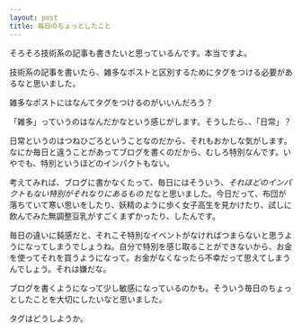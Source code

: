 ```yaml
---
layout: post
title: 毎日のちょっとしたこと
---
```


そろそろ技術系の記事も書きたいと思っているんです。本当ですよ。

技術系の記事を書いたら、雑多なポストと区別するためにタグをつける必要があるなと思いました。

雑多なポストにはなんてタグをつけるのがいいんだろう？

「雑多」っていうのはなんだかなという感じがします。そうしたら、、「日常」？

日常というのはつねひごろということなのだから、それもおかしな気がします。なにか毎日と違うことがあってブログを書くのだから、むしろ特別なんです。いやでも、特別というほどのインパクトもない。

考えてみれば、ブログに書かなくたって、毎日にはそういう、*それほどのインパクトもない特別がそれなりにあるもの* だなと思いました。今日だって、布団が落ちていて寒い思いをしたり、妖精のように歩く女子高生を見かけたり、試しに飲んでみた無調整豆乳がすごくまずかったり、したんです。

毎日の違いに鈍感だと、それこそ特別なイベントがなければつまらないと思うようになってしまうでしょうね。自分で特別を感じ取ることができないから、お金を使ってそれを買うようになって。お金がなくなったら不幸だって思えてしまうんでしょう。それは嫌だな。

ブログを書くようになって少し敏感になっているのかも。そういう毎日のちょっとしたことを大切にしたいなと思いました。

タグはどうしようか。
